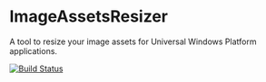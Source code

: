 # ImageAssetsResizer
A tool to resize your image assets for Universal Windows Platform applications.

[![Build Status](https://travis-ci.org/Jenzzz/ImageAssetsResizer.svg?branch=master)](https://travis-ci.org/Jenzzz/ImageAssetsResizer)
